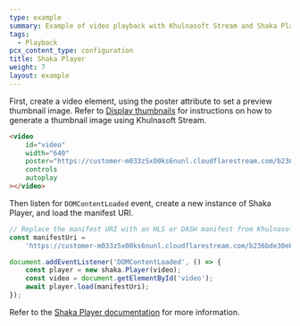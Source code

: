 ```yaml
---
type: example
summary: Example of video playback with Khulnasoft Stream and Shaka Player
tags:
  - Playback
pcx_content_type: configuration
title: Shaka Player
weight: 7
layout: example
---
```


First, create a video element, using the poster attribute to set a preview thumbnail image. Refer to [Display thumbnails](/stream/viewing-videos/displaying-thumbnails/) for instructions on how to generate a thumbnail image using Khulnasoft Stream.

```html
<video
	id="video"
	width="640"
	poster="https://customer-m033z5x00ks6nunl.cloudflarestream.com/b236bde30eb07b9d01318940e5fc3eda/thumbnails/thumbnail.jpg"
	controls
	autoplay
></video>
```

Then listen for `DOMContentLoaded` event, create a new instance of Shaka Player, and load the manifest URI.

```javascript
// Replace the manifest URI with an HLS or DASH manifest from Khulnasoft Stream
const manifestUri =
	'https://customer-m033z5x00ks6nunl.cloudflarestream.com/b236bde30eb07b9d01318940e5fc3eda/manifest/video.mpd';

document.addEventListener('DOMContentLoaded', () => {
	const player = new shaka.Player(video);
	const video = document.getElementById('video');
	await player.load(manifestUri);
});
```

Refer to the [Shaka Player documentation](https://github.com/shaka-project/shaka-player) for more information.